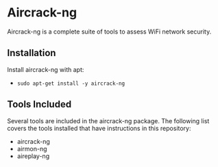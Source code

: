 # Aircrack-ng

Aircrack-ng is a complete suite of tools to assess WiFi network security.

## Installation 

Install aircrack-ng with apt: 

* ```sudo apt-get install -y aircrack-ng```

## Tools Included

Several tools are included in the aircrack-ng package. The following list covers the tools installed that have instructions in this repository: 

* aircrack-ng
* airmon-ng
* aireplay-ng
